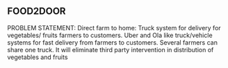 ## FOOD2DOOR
PROBLEM STATEMENT:
Direct farm to home: Truck system for delivery for vegetables/ fruits farmers to customers. Uber and Ola like truck/vehicle systems for fast delivery from farmers to customers. Several farmers can share one truck. It will eliminate third party intervention in distribution of vegetables and fruits